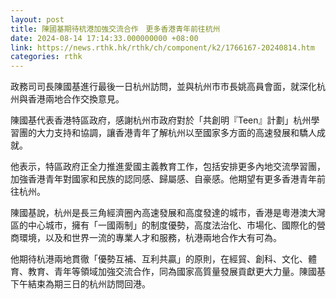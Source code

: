```yaml
---
layout: post
title: 陳國基期待杭港加強交流合作　更多香港青年前往杭州
date: 2024-08-14 17:14:33.000000000 +08:00
link: https://news.rthk.hk/rthk/ch/component/k2/1766167-20240814.htm
categories: rthk
---
```


政務司司長陳國基進行最後一日杭州訪問，並與杭州市市長姚高員會面，就深化杭州與香港兩地合作交換意見。

陳國基代表香港特區政府，感謝杭州市政府對於「共創明『Teen』計劃」杭州學習團的大力支持和協調，讓香港青年了解杭州以至國家多方面的高速發展和驕人成就。

他表示，特區政府正全力推進愛國主義教育工作，包括安排更多內地交流學習團，加強香港青年對國家和民族的認同感、歸屬感、自豪感。他期望有更多香港青年前往杭州。

陳國基說，杭州是長三角經濟圈內高速發展和高度發達的城市，香港是粵港澳大灣區的中心城市，擁有「一國兩制」的制度優勢，高度法治化、市場化、國際化的營商環境，以及和世界一流的專業人才和服務，杭港兩地合作大有可為。

他期待杭港兩地貫徹「優勢互補、互利共贏」的原則，在經貿、創科、文化、體育、教育、青年等領域加強交流合作，同為國家高質量發展貢獻更大力量。陳國基下午結束為期三日的杭州訪問回港。
